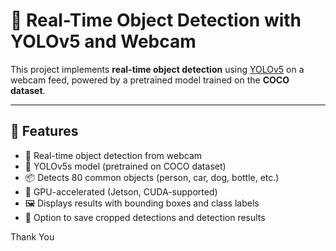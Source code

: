 # 🎯 Real-Time Object Detection with YOLOv5 and Webcam

This project implements **real-time object detection** using [YOLOv5](https://github.com/ultralytics/yolov5) on a webcam feed, powered by a pretrained model trained on the **COCO dataset**.

---

## 📌 Features

- 🎥 Real-time object detection from webcam
- 🧠 YOLOv5s model (pretrained on COCO dataset)
- 📦 Detects 80 common objects (person, car, dog, bottle, etc.)
- 🚀 GPU-accelerated (Jetson, CUDA-supported)
- 🖼️ Displays results with bounding boxes and class labels
- 💾 Option to save cropped detections and detection results

Thank You
